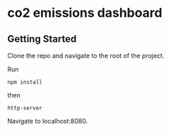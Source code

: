 # co2 emissions dashboard

## Getting Started

Clone the repo and navigate to the root of the project.

Run
```
npm install
```
then
```
http-server
```

Navigate to localhost:8080.
